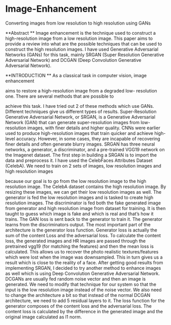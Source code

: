 # Image-Enhancement
Converting images from low resolution to high resolution using GANs

**Abstract
**
Image enhancement is the technique used to construct a
high-resolution image from a low resolution image. This
paper aims to provide a review into what are the possible
techniques that can be used to construct the high
resolution images. I have used Generative Adversarial
Networks (GANs) for this task, mainly SRGAN (Super
Resolution Generative Adversarial Network) and DCGAN
(Deep Convolution Generative Adversarial Network).

**INTRODUCTION
**
As a classical task in computer vision, image enhancement

aims to restore a high-resolution image from a degraded low-
resolution one. There are several methods that are possible to

achieve this task. I have tried out 2 of these methods which
use GANs. Different techniques give us different types of
results.
Super-Resolution Generative Adversarial Network, or
SRGAN, is a Generative Adversarial Network (GAN) that can
generate super-resolution images from low-resolution images,
with finer details and higher quality. CNNs were earlier used
to produce high-resolution images that train quicker and
achieve high-level accuracy. However, in some cases, they are
incapable of recovering finer details and often generate blurry
images.
SRGAN has three neural networks, a generator, a
discriminator, and a pre-trained VGG19 network on the
Imagenet dataset. The first step in building a SRGAN is to
import the data and preprocess it. I have used the CelebFaces
Attributes Dataset (CelebA). We need to train on 2 sets of
images, low resolution images and high resolution images

because our goal is to go from the low resolution image to the
high resolution image. The CelebA dataset contains the high
resolution image. By resizing these images, we can get their
low resolution images as well.
The generator is fed the low resolution images and is tasked
to create high resolution images. The discriminator is fed both
the fake generated image from generator and high resolution
image from dataset for training. It is then taught to guess
which image is fake and which is real and that’s how it trains.
The GAN loss is sent back to the generator to train it. The
generator learns from the discriminators output.
The most important part of the architecture is the generator
loss function. Generator loss is actually the sum of the content
Loss and the adversarial loss. To calculate the content loss, the
generated images and HR images are passed through the
pretrained vgg19 (for matching the features) and then the
mean loss is calculated. This allows us to recover the photo
realistic textures/features which were lost when the image was
downsampled. This in turn gives us a result which is close to
the reality of a face.
After getting good results from implementing SRGAN, I
decided to try another method to enhance images as well
which is using Deep Convolution Generative Adversarial
Network. DCGANs are usually fed random noise vector and
then an image is generated. We need to modify that technique
for our system so that the input is the low resolution image
instead of the noise vector.
We also need to change the architecture a bit so that instead
of the normal DCGAN architecture, we need to add 5 residual
layers to it. The loss function for the generator composes of
the content loss and the adversarial loss. The content loss is
calculated by the difference in the generated image and the
original image calculated as l1 norm.
